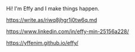 Hi! I'm Effy and I make things happen.

https://write.as/riwq8jhgr1j0tw6q.md

https://www.linkedin.com/in/effy-min-25156a228/

https://yffenim.github.io/effy/



<!--
**yffenim/yffenim** is a ✨ _special_ ✨ repository because its `README.md` (this file) appears on your GitHub profile.

Here are some ideas to get you started:

- 🔭 I’m currently working on ...
- 🌱 I’m currently learning ...
- 👯 I’m looking to collaborate on ...
- 🤔 I’m looking for help with ...
- 💬 Ask me about ...
- 📫 How to reach me: ...
- 😄 Pronouns: ...
- ⚡ Fun fact: ...
-->


